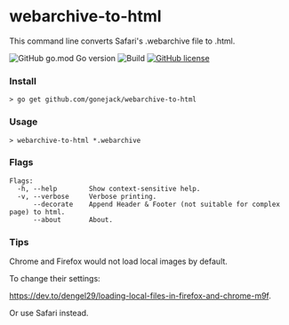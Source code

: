 # webarchive-to-html

This command line converts Safari's .webarchive file to .html.

![GitHub go.mod Go version](https://img.shields.io/github/go-mod/go-version/gonejack/webarchive-to-html)
![Build](https://github.com/gonejack/webarchive-to-html/actions/workflows/go.yml/badge.svg)
[![GitHub license](https://img.shields.io/github/license/gonejack/webarchive-to-html.svg?color=blue)](LICENSE)

### Install
```shell
> go get github.com/gonejack/webarchive-to-html
```

### Usage
```shell
> webarchive-to-html *.webarchive
```

### Flags
```
Flags:
  -h, --help        Show context-sensitive help.
  -v, --verbose     Verbose printing.
      --decorate    Append Header & Footer (not suitable for complex page) to html.
      --about       About.
```

### Tips

Chrome and Firefox would not load local images by default. 

To change their settings:

https://dev.to/dengel29/loading-local-files-in-firefox-and-chrome-m9f.

Or use Safari instead.
